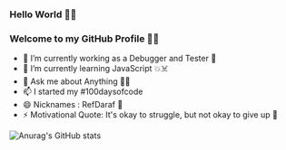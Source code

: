 ### Hello World  👋👾
### Welcome to my GitHub Profile 💫✨




- 🔭 I’m currently working as a Debugger and Tester 🤭
- 🌱 I’m currently learning JavaScript 💥☠️
- 💬 Ask me about Anything 😶‍🌫️
- 📫 I started my #100daysofcode
- 😄 Nicknames : RefDaraf 🍁
- ⚡ Motivational Quote: It's okay to struggle, but not okay to give up 🦋


![Anurag's GitHub stats](https://github-readme-stats.vercel.app/api?username=anuraghazra&show_icons=true&theme=radical)
